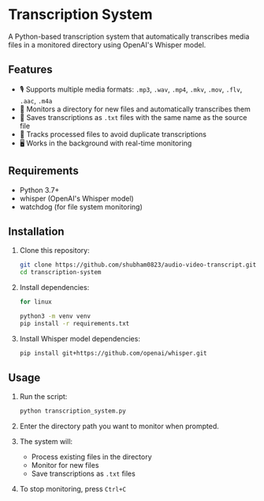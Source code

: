 # Transcription System

A Python-based transcription system that automatically transcribes media files in a monitored directory using OpenAI's Whisper model.

## Features

- 🎙️ Supports multiple media formats: `.mp3`, `.wav`, `.mp4`, `.mkv`, `.mov`, `.flv`, `.aac`, `.m4a`
- 📂 Monitors a directory for new files and automatically transcribes them
- 📝 Saves transcriptions as `.txt` files with the same name as the source file
- 🔄 Tracks processed files to avoid duplicate transcriptions
- 🖥️ Works in the background with real-time monitoring

## Requirements

- Python 3.7+
- whisper (OpenAI's Whisper model)
- watchdog (for file system monitoring)

## Installation

1. Clone this repository:
   ```bash
   git clone https://github.com/shubham0823/audio-video-transcript.git
   cd transcription-system
   ```

2. Install dependencies:
   ```bash
   for linux
   
   python3 -m venv venv
   pip install -r requirements.txt
   ```

3. Install Whisper model dependencies:
   ```bash
   pip install git+https://github.com/openai/whisper.git
   ```

## Usage

1. Run the script:
   ```bash
   python transcription_system.py
   ```

2. Enter the directory path you want to monitor when prompted.

3. The system will:
   - Process existing files in the directory
   - Monitor for new files
   - Save transcriptions as `.txt` files

4. To stop monitoring, press `Ctrl+C`


